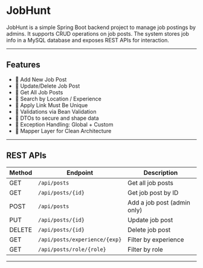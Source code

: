 # JobHunt
JobHunt is a simple Spring Boot backend project to manage job postings by admins. It supports CRUD operations on job posts. The system stores job info in a MySQL database and exposes REST APIs for interaction.
 





---

## Features

- 🔹 Add New Job Post  
- 🔹 Update/Delete Job Post  
- 🔹 Get All Job Posts  
- 🔹 Search by Location / Experience  
- 🔹 Apply Link Must Be Unique  
- 🔹 Validations via Bean Validation  
- 🔹 DTOs to secure and shape data  
- 🔹 Exception Handling: Global + Custom  
- 🔹 Mapper Layer for Clean Architecture  

---

## REST APIs

| Method | Endpoint                    | Description                 |
|--------|-----------------------------|-----------------------------|
| GET    | `/api/posts`                | Get all job posts            |
| GET    | `/api/posts/{id}`           | Get job post by ID           |
| POST   | `/api/posts`                | Add a job post (admin only)  |
| PUT    | `/api/posts/{id}`           | Update job post              |
| DELETE | `/api/posts/{id}`           | Delete job post              |
| GET    | `/api/posts/experience/{exp}` | Filter by experience       |
| GET    | `/api/posts/role/{role}`    | Filter by role               |

---

